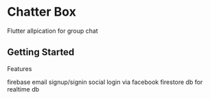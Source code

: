 # Chatter Box

Flutter allpication for group chat

## Getting Started

Features 

firebase email signup/signin
social login via facebook
firestore db for realtime db



